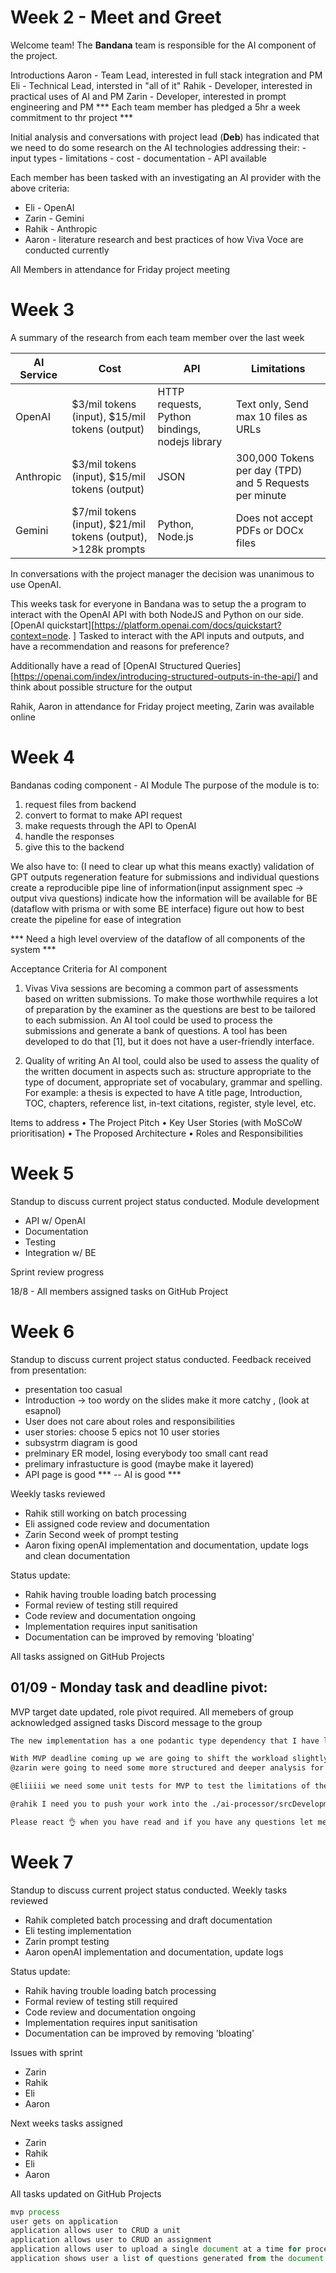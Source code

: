 # Week 2 - Meet and Greet
Welcome team!
The **Bandana** team is responsible for the AI component of the project.

Introductions
Aaron - Team Lead, interested in full stack integration and PM
Eli   - Technical Lead, intersted in "all of it"
Rahik - Developer, interested in practical uses of AI and PM
Zarin - Developer, interested in prompt engineering and PM
*** Each team member has pledged a 5hr a week commitment to thr project ***

Initial analysis and conversations with project lead (**Deb**) has indicated that we need to do some research on the AI technologies addressing their:
    - input types
    - limitations
    - cost
    - documentation
    - API available

Each member has been tasked with an investigating an AI provider with the above criteria:
- Eli - OpenAI
- Zarin - Gemini 
- Rahik - Anthropic
- Aaron - literature research and best practices of how Viva Voce are conducted currently

All Members in attendance for Friday project meeting

# Week 3
A summary of the research from each team member over the last week

| AI Service   | Cost | API  | Limitations |  
|--------|-----|---------------| ---------- |
| OpenAI  | $3/mil tokens (input),  $15/mil tokens (output) | HTTP requests, Python bindings, nodejs library | Text only, Send max 10 files as URLs |
| Anthropic | $3/mil tokens (input), $15/mil tokens (output) | JSON | 300,000 Tokens per day (TPD) and 5 Requests per minute |
| Gemini | $7/mil tokens (input), $21/mil tokens (output), >128k prompts |  Python, Node.js | Does not accept PDFs or DOCx files |

In conversations with the project manager the decision was unanimous to use OpenAI.

This weeks task for everyone in Bandana was to setup the a program to interact with the OpenAI API with both NodeJS and Python on our side.
[OpenAI quickstart][https://platform.openai.com/docs/quickstart?context=node. ]
Tasked to interact with the API inputs and outputs, and have a recommendation and reasons for preference?

Additionally have a read of [OpenAI Structured Queries][https://openai.com/index/introducing-structured-outputs-in-the-api/] and think about possible structure for the output

Rahik, Aaron in attendance for Friday project meeting, Zarin was available online

# Week 4
Bandanas coding component  - AI Module
The purpose of the module is to:
1) request files from backend
2) convert to format to make API request
3) make requests through the API to OpenAI
4) handle the responses 
5) give this to the backend

We also have to: (I need to clear up what this means exactly)
validation of GPT outputs
regeneration feature for submissions and individual questions
create a reproducible pipe line of information(input assignment spec -> output viva questions)
indicate how the information will be available for BE (dataflow with prisma or with some BE interface)
figure out how to best create the pipeline for ease of integration

*** Need a high level overview of the dataflow of all components of the system ***

Acceptance Criteria for AI component
1. Vivas
Viva sessions are becoming a common part of assessments based on written submissions. To make those worthwhile requires a lot of preparation by the examiner as the questions are best to be tailored to each submission. An AI tool could be used to process the submissions and generate a bank of questions. A tool has been developed to do that [1], but it does not have a user-friendly interface.

2. Quality of writing
An AI tool, could also be used to assess the quality of the written document in aspects such as: structure appropriate to the type of document, appropriate set of vocabulary, grammar and spelling. For example: a thesis is expected to have A title page, Introduction, TOC, chapters, reference list, in-text citations, register, style level, etc.

Items to address
• The Project Pitch
• Key User Stories (with MoSCoW prioritisation)
• The Proposed Architecture
• Roles and Responsibilities

# Week 5

Standup to discuss current project status conducted. 
Module development
- API w/ OpenAI
- Documentation
- Testing
- Integration w/ BE

Sprint review progress

18/8 - All members assigned tasks on GitHub Project


# Week 6

Standup to discuss current project status conducted. 
Feedback received from presentation:
- presentation too casual
- Introduction -> too wordy on the slides make it more catchy , (look at esapnol) 
- User does not care about roles and responsibilities
- user stories: choose 5 epics not 10 user stories 
- subsystrm diagram is good 
- prelminary ER model, losing everybody too small cant read 
- prelimary infrastucture is good (maybe make it layered) 
- API page is good
*** -- AI is good ***

Weekly tasks reviewed
- Rahik still working on batch processing
- Eli assigned code review and documentation
- Zarin Second week of prompt testing
- Aaron fixing openAI implementation and documentation, update logs and clean documentation

Status update:
- Rahik having trouble loading batch processing
- Formal review of testing still required
- Code review and documentation ongoing
- Implementation requires input sanitisation
- Documentation can be improved by removing 'bloating'

All tasks assigned on GitHub Projects

## 01/09 - Monday task and deadline pivot:
MVP target date updated, role pivot required. All memebers of group acknowledged assigned tasks
Discord message to the group
``` bash
The new implementation has a one podantic type dependency that I have listed in the usage doc but am happy to do a zoom call to run anyone through.

With MVP deadline coming up we are going to shift the workload slightly. 
@zarin were going to need some more structured and deeper analysis for testing suite. There are maybe 10 PDFs on google drive and need a variety of prompts to get a more comprehensive testing round in preliminaryTesting.md. We need three prompts per PDF and an analysis of the outputs utilizing testingCriteria.md framework by Wednesday. 

@Eliiiii we need some unit tests for MVP to test the limitations of the system. Aim for 10-15 test cases (functionality, error handling and async) and documentation (dependencies and how to run the tests) for this by Wednesday also (https://jestjs.io/). 

@rahik I need you to push your work into the ./ai-processor/srcDevelopment and update documentation(specifically dependencies and how to run), by latest tmr night. 

Please react 👌 when you have read and if you have any questions let me know 🙂 
```

# Week 7
Standup to discuss current project status conducted. 
Weekly tasks reviewed
- Rahik completed batch processing and draft documentation
- Eli testing implementation
- Zarin prompt testing 
- Aaron openAI implementation and documentation, update logs

Status update:
- Rahik having trouble loading batch processing
- Formal review of testing still required
- Code review and documentation ongoing
- Implementation requires input sanitisation
- Documentation can be improved by removing 'bloating'


Issues with sprint
- Zarin
- Rahik
- Eli
- Aaron

Next weeks tasks assigned
- Zarin
- Rahik
- Eli
- Aaron

All tasks updated on GitHub Projects

~~~ js
mvp process
user gets on application
application allows user to CRUD a unit
application allows user to CRUD an assignment
application allows user to upload a single document at a time for processing
application shows user a list of questions generated from the document
~~~